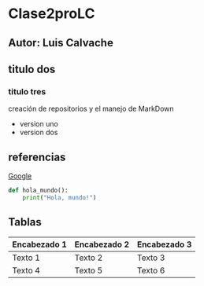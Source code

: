 # Clase2proLC
## Autor: Luis Calvache 
## titulo dos 
### titulo tres
creación de repositorios y el manejo de MarkDown
- version uno
- version dos

## referencias
[Google](https://www.google.com)


```python
def hola_mundo():
    print("Hola, mundo!")
```

## Tablas
| Encabezado 1 | Encabezado 2 | Encabezado 3 |
|--------------|--------------|--------------|
| Texto 1      | Texto 2      | Texto 3      |
| Texto 4      | Texto 5      | Texto 6      |
